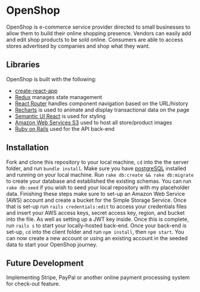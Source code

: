 # OpenShop

OpenShop is e-commerce service provider directed to small businesses to allow them to build their online shopping presence. Vendors can easily add and edit shop products to be sold online. Consumers are able to access stores advertised by companies and shop what they want.

## Libraries
OpenShop is built with the following:
- [create-react-app](https://github.com/facebook/create-react-app)
- [Redux](https://github.com/reduxjs/redux) manages state management
- [React Router](https://github.com/ReactTraining/react-router) handles component navigation based on the URL/history
- [Recharts](https://github.com/recharts/recharts) is used to animate and display transactional data on the page
- [Semantic UI React](https://github.com/Semantic-Org/Semantic-UI-React) is used for styling
- [Amazon Web Services S3](https://aws.amazon.com/s3/) used to host all store/product images
- [Ruby on Rails](https://rubyonrails.org/) used for the API back-end

## Installation

Fork and clone this repository to your local machine, ```cd``` into the the server folder, and run ```bundle install```.
Make sure you have [postgreSQL](https://postgresapp.com/) installed and running on your local machine. Run ```rake db:create && rake db:migrate``` to create your database and established the existing schemas. You can run ```rake db:seed``` if you wish to seed your local repository with my placeholder data. Finishing these steps make sure to set-up an Amazon Web Service (AWS) account and create a bucket for the Simple Storage Service. Once that is set-up run ```rails credentials:edit``` to access your credentials files and insert your AWS access keys, secret access key, region, and bucket into the file. As well as setting up a JWT key inside. Once this is complete, run ```rails s``` to start your locally-hosted back-end. Once your back-end is set-up, ```cd``` into the client folder and run ```npm install```, then ```npm start```. You can now create a new account or using an existing account in the seeded data to start your OpenShop journey.

## Future Development

Implementing Stripe, PayPal or another online payment processing system for check-out feature.

